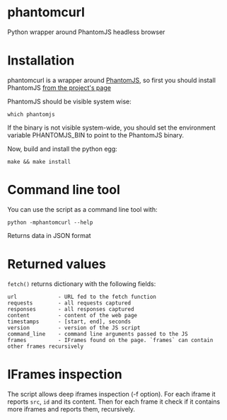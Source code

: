 phantomcurl
===========

Python wrapper around PhantomJS headless browser


Installation
===========

phantomcurl is a wrapper around [PhantomJS][phantomjs], so first you should install PhantomJS [from the project's page][phantomjs-install]

[phantomjs]:http://phantomjs.org/
[phantomjs-install]:http://phantomjs.org/download.html

PhantomJS should be visible system wise:

    which phantomjs

If the binary is not visible system-wide, you should set the environment variable PHANTOMJS_BIN to point to the PhantomJS binary.

Now, build and install the python egg:

    make && make install


Command line tool
================

You can use the script as a command line tool with:

    python -mphantomcurl --help

Returns data in JSON format


Returned values
===============

`fetch()` returns dictionary with the following fields:

    url             - URL fed to the fetch function
    requests        - all requests captured
    responses       - all responses captured
    content         - content of the web page
    timestamps      - [start, end], seconds
    version         - version of the JS script
    command_line    - command line arguments passed to the JS 
    frames          - IFrames found on the page. `frames` can contain other frames recursively


IFrames inspection
==================

The script allows deep iframes inspection (-f option). For each iframe it reports `src`, `id` and its content. Then for each frame it check if it contains more iframes and reports them, recursively.

